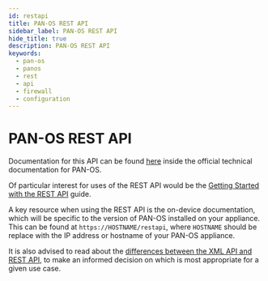 ```yaml
---
id: restapi
title: PAN-OS REST API
sidebar_label: PAN-OS REST API
hide_title: true
description: PAN-OS REST API
keywords:
  - pan-os
  - panos
  - rest
  - api
  - firewall
  - configuration
---
```


# PAN-OS REST API

Documentation for this API can be found [here](https://docs.paloaltonetworks.com/pan-os/10-2/pan-os-panorama-api) inside the official technical documentation for PAN-OS.

Of particular interest for uses of the REST API would be the [Getting Started with the REST API](https://docs.paloaltonetworks.com/pan-os/10-2/pan-os-panorama-api/get-started-with-the-pan-os-rest-api) guide.

A key resource when using the REST API is the on-device documentation, which will be specific to the version of PAN-OS installed on your appliance. This can be found at ```https://HOSTNAME/restapi```, where ```HOSTNAME``` should be replace with the IP address or hostname of your PAN-OS appliance.

It is also advised to read about the [differences between the XML API and REST API](https://docs.paloaltonetworks.com/pan-os/10-2/pan-os-panorama-api/about-the-pan-os-xml-api), to make an informed decision on which is most appropriate for a given use case.